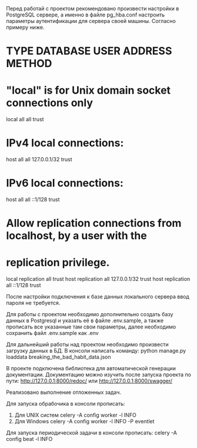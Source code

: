 Перед работай с проектом рекомендовано произвести настройки в PostgreSQL сервере,
а именно в файле pg_hba.conf настроить параметры аутентификации для сервера своей
машины. Согласно примеру ниже.

# TYPE  DATABASE        USER            ADDRESS                 METHOD

# "local" is for Unix domain socket connections only
local   all             all                                     trust
# IPv4 local connections:
host    all             all             127.0.0.1/32            trust
# IPv6 local connections:
host    all             all             ::1/128                 trust
# Allow replication connections from localhost, by a user with the
# replication privilege.
local   replication     all                                     trust
host    replication     all             127.0.0.1/32            trust
host    replication     all             ::1/128                 trust

После настройки подключения к базе данных локального сервера ввод пароля не требуется.

Для работы с проектом необходимо дополнительно создать базу данных в Postgresql
и указать её в файле .env.sample, а также прописать все указанные там свои параметры,
далее необходимо сохранить файл .env.sample как .env

Для дальнейший работы над проектом необходимо произвести загрузку данных в БД.
В консоли написать команду: python manage.py loaddata breaking_the_bad_habit_data.json

В проекте подключена библиотека для автоматической генерации документации.
Документацию можно изучить после запуска проекта по пути:
http://127.0.0.1:8000/redoc/ или http://127.0.0.1:8000/swagger/

Реализовано выполнение отложенных задач.

Для запуска обрабочика в консоли прописать:
1. Для UNIX систем celery -A config worker -l INFO
2. Для Windows celery -A config worker -l INFO -P eventlet

Для запуска периодической задачи в консоли прописать: 
celery -A config beat -l INFO